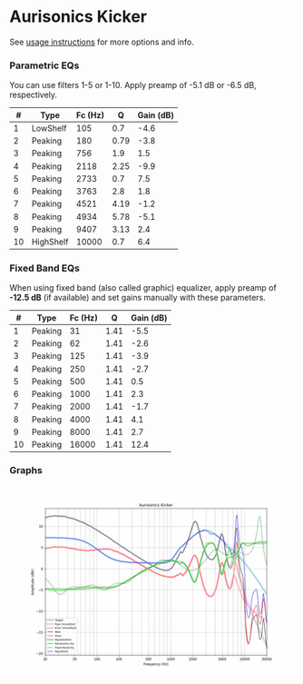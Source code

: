 # Aurisonics Kicker
See [usage instructions](https://github.com/jaakkopasanen/AutoEq#usage) for more options and info.

### Parametric EQs
You can use filters 1-5 or 1-10. Apply preamp of -5.1 dB or -6.5 dB, respectively.

|   # | Type      |   Fc (Hz) |    Q |   Gain (dB) |
|-----|-----------|-----------|------|-------------|
|   1 | LowShelf  |       105 | 0.7  |        -4.6 |
|   2 | Peaking   |       180 | 0.79 |        -3.8 |
|   3 | Peaking   |       756 | 1.9  |         1.5 |
|   4 | Peaking   |      2118 | 2.25 |        -9.9 |
|   5 | Peaking   |      2733 | 0.7  |         7.5 |
|   6 | Peaking   |      3763 | 2.8  |         1.8 |
|   7 | Peaking   |      4521 | 4.19 |        -1.2 |
|   8 | Peaking   |      4934 | 5.78 |        -5.1 |
|   9 | Peaking   |      9407 | 3.13 |         2.4 |
|  10 | HighShelf |     10000 | 0.7  |         6.4 |

### Fixed Band EQs
When using fixed band (also called graphic) equalizer, apply preamp of **-12.5 dB** (if available) and set gains manually with these parameters.

|   # | Type    |   Fc (Hz) |    Q |   Gain (dB) |
|-----|---------|-----------|------|-------------|
|   1 | Peaking |        31 | 1.41 |        -5.5 |
|   2 | Peaking |        62 | 1.41 |        -2.6 |
|   3 | Peaking |       125 | 1.41 |        -3.9 |
|   4 | Peaking |       250 | 1.41 |        -2.7 |
|   5 | Peaking |       500 | 1.41 |         0.5 |
|   6 | Peaking |      1000 | 1.41 |         2.3 |
|   7 | Peaking |      2000 | 1.41 |        -1.7 |
|   8 | Peaking |      4000 | 1.41 |         4.1 |
|   9 | Peaking |      8000 | 1.41 |         2.7 |
|  10 | Peaking |     16000 | 1.41 |        12.4 |

### Graphs
![](./Aurisonics%20Kicker.png)
